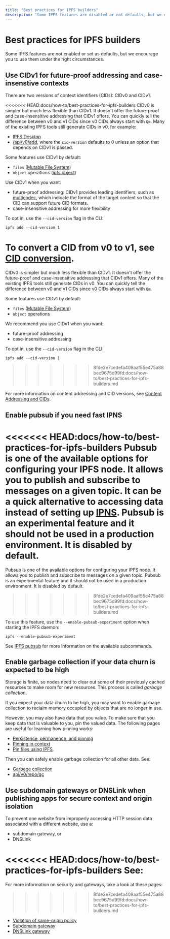```yaml
---
title: "Best practices for IPFS builders"
description: "Some IPFS features are disabled or not defaults, but we encourage their use under the right circumstances. We list them here for easy access by busy builders."
---
```


# Best practices for IPFS builders

Some IPFS features are not enabled or set as defaults, but we encourage you to use them under the right circumstances.

## Use CIDv1 for future-proof addressing and case-insenstive contexts

There are two versions of context identifiers (CIDs): CIDv0 and CIDv1.

<<<<<<< HEAD:docs/how-to/best-practices-for-ipfs-builders
CIDv0 is simpler but much less flexible than CIDv1. It doesn't offer the future-proof and case-insensitive addressing that CIDv1 offers. You can quickly tell the difference between v0 and v1 CIDs since v0 CIDs always start with `Qm`. Many of the existing IPFS tools still generate CIDs in v0, for example:

- [IPFS Desktop](http://docs.ipfs.io.ipns.localhost:8080/install/ipfs-desktop/#ipfs-desktop)
- [/api/v0/add](https://docs.ipfs.io/reference/http/api/#api-v0-add), where the `cid-version` defaults to 0 unless an option that depends on CIDv1 is passed.

Some features use CIDv1 by default:

- `files` ([Mutable File System](../concepts/file-systems/#mutable-file-system-mfs))
- `object` operations ([ipfs object](https://docs.ipfs.io/reference/cli/#ipfs-object))

Use CIDv1 when you want:

- future-proof addressing: CIDv1 provides leading identifiers, such as [multicodec](https://github.com/multiformats/multicodec), which indicate the format of the target content so that the CID can support future CID formats.
- case-insensitive addressing for more flexibility

To opt in, use the `--cid-version` flag in the CLI:

```shell
ipfs add --cid-version 1
```

To convert a CID from v0 to v1, see [CID conversion](https://docs.ipfs.io/concepts/content-addressing/#cid-conversion).
=======
CIDv0 is simpler but much less flexible than CIDv1. It doesn't offer the future-proof and case-insensitive addressing that CIDv1 offers. Many of the existing IPFS tools still generate CIDs in v0. You can quickly tell the difference between v0 and v1 CIDs since v0 CIDs always start with `Qm`.

<!-- TODO: add examples -->

Some features use CIDv1 by default:

- `files` ([Mutable File System](file-systems.md#mutable-file-system-mfs))
- `object` operations

We recommend you use CIDv1 when you want:

- future-proof addressing
- case-insensitive addressing

To opt in, use the `--cid-version` flag in the CLI: 

```shell
ipfs add --cid-version 1
```
>>>>>>> 8fde2e7cedefa409aaf55e475a88bec9675d99fd:docs/how-to/best-practices-for-ipfs-builders.md

For more information on content addressing and CID versions, see [Content Addressing and CIDs](https://docs.ipfs.io/concepts/content-addressing/#content-addressing-and-cids).

## Enable pubsub if you need fast IPNS

<<<<<<< HEAD:docs/how-to/best-practices-for-ipfs-builders
Pubsub is one of the available options for configuring your IPFS node. It allows you to publish and subscribe to messages on a given topic. It can be a quick alternative to accessing data instead of setting up [IPNS](../concepts/ipns/#interplanetary-name-system-ipns). Pubsub is an experimental feature and it should not be used in a production environment. It is disabled by default.
=======
Pubsub is one of the available options for configuring your IPFS node. It allows you to publish and subscribe to messages on a given topic. Pubsub is an experimental feature and it should not be used in a production environment. It is disabled by default.  
>>>>>>> 8fde2e7cedefa409aaf55e475a88bec9675d99fd:docs/how-to/best-practices-for-ipfs-builders.md

To use this feature, use the `--enable-pubsub-experiment` option when starting the IPFS daemon:

```shell
ipfs --enable-pubsub-experiment
```

See [IPFS pubsub](../reference/cli/#ipfs-pubsub) for more information on the available subcommands.

## Enable garbage collection if your data churn is expected to be high

Storage is finite, so nodes need to clear out some of their previously cached resources to make room for new resources. This process is called _garbage collection_.

If you expect your data churn to be high, you may want to enable garbage collection to reclaim memory occupied by objects that are no longer in use.

However, you may also have data that you value. To make sure that you keep data that is valuable to you, pin the valued data. The following pages are useful for learning how pinning works:

- [Persistence, permanence, and pinning](../concepts/persistence/#persistence-permanence-and-pinning)
- [Pinning in context](../concepts/persistence/#pinning-in-context)
- [Pin files using IPFS](./how-to/pin-files/#three-kinds-of-pins).

Then you can safely enable garbage collection for all other data. See:

- [Garbage collection](../concepts/persistence/#garbage-collection)
- [api/v0/repo/gc](../reference/http/api/#api-v0-repo-gc)

## Use subdomain gateways or DNSLink when publishing apps for secure context and origin isolation

To prevent one website from improperly accessing HTTP session data associated with a different website, use a:

- subdomain gateway, or
- DNSLink

<<<<<<< HEAD:docs/how-to/best-practices-for-ipfs-builders
See:
=======
For more information on security and gateways, take a look at these pages:
>>>>>>> 8fde2e7cedefa409aaf55e475a88bec9675d99fd:docs/how-to/best-practices-for-ipfs-builders.md

- [Violation of same-origin policy](../concepts/ipfs-gateway/#limitations-and-potential-workarounds)
- [Subdomain gateway](./how-to/address-ipfs-on-web/#subdomain-gateway)
- [DNSLink gateway](./how-to/address-ipfs-on-web/#http-gateways)
